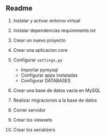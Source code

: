 ## Readme

1. Instalar y activar entorno virtual
2. Instalar dependencias requirements.txt
3. Crear un nuevo proyecto
4. Crear una aplicacion core
5. Configurar `settings.py`
    - Importar pymysql
    - Configurar apps instaladas
    - Configurar DATABASES
6. Crear una base de datos vacía en MySQL
7. Realizar migraciones a la base de datos
8. Correr servidor

1. Crear los viewsets
2. Crear los serializers